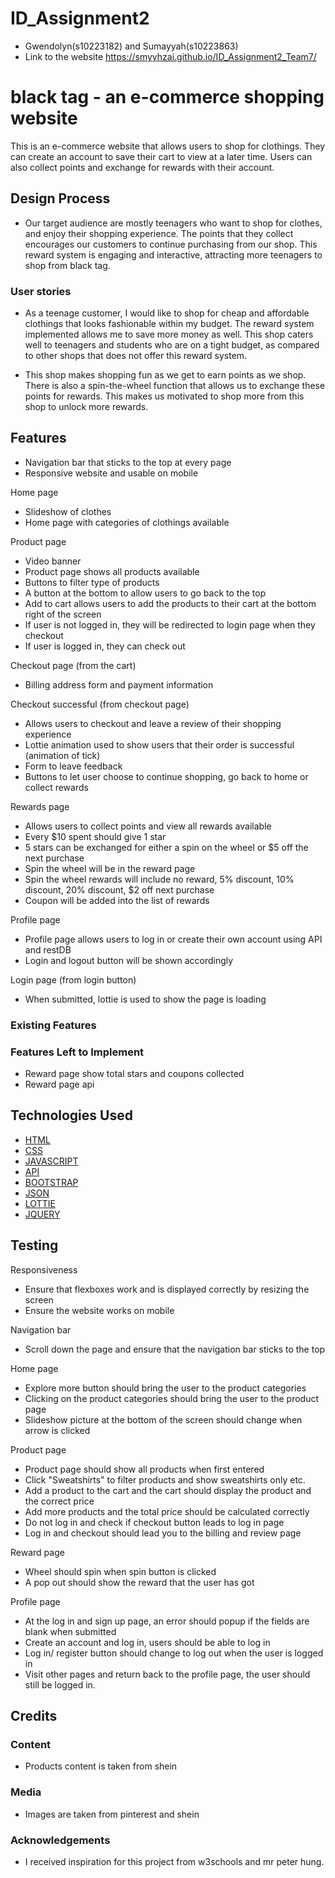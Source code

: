 # ID_Assignment2

- Gwendolyn(s10223182) and Sumayyah(s10223863)
- Link to the website https://smyyhzai.github.io/ID_Assignment2_Team7/

# black tag - an e-commerce shopping website

This is an e-commerce website that allows users to shop for clothings. They can create an account to save their cart to view at a later time. Users can also collect points and exchange for rewards with their account.

## Design Process

- Our target audience are mostly teenagers who want to shop for clothes, and enjoy their shopping experience. The points that they collect encourages our customers to continue purchasing from our shop. This reward system is engaging and interactive, attracting more teenagers to shop from black tag.

### User stories

- As a teenage customer, I would like to shop for cheap and affordable clothings that looks fashionable within my budget. The reward system implemented allows me to save more money as well. This shop caters well to teenagers and students who are on a tight budget, as compared to other shops that does not offer this reward system.

- This shop makes shopping fun as we get to earn points as we shop. There is also a spin-the-wheel function that allows us to exchange these points for rewards. This makes us motivated to shop more from this shop to unlock more rewards.

## Features

- Navigation bar that sticks to the top at every page
- Responsive website and usable on mobile

Home page

- Slideshow of clothes
- Home page with categories of clothings available

Product page

- Video banner 
- Product page shows all products available
- Buttons to filter type of products
- A button at the bottom to allow users to go back to the top 
- Add to cart allows users to add the products to their cart at the bottom right of the screen 
- If user is not logged in, they will be redirected to login page when they checkout 
- If user is logged in, they can check out 

Checkout page (from the cart)

- Billing address form and payment information 

Checkout successful (from checkout page)

- Allows users to checkout and leave a review of their shopping experience 
- Lottie animation used to show users that their order is successful (animation of tick)
- Form to leave feedback 
- Buttons to let user choose to continue shopping, go back to home or collect rewards

Rewards page

- Allows users to collect points and view all rewards available
- Every $10 spent should give 1 star
- 5 stars can be exchanged for either a spin on the wheel or $5 off the next purchase
- Spin the wheel will be in the reward page
- Spin the wheel rewards will include no reward, 5% discount, 10% discount, 20% discount, $2 off next purchase
- Coupon will be added into the list of rewards

Profile page

- Profile page allows users to log in or create their own account using API and restDB
- Login and logout button will be shown accordingly

Login page (from login button)
- When submitted, lottie is used to show the page is loading

### Existing Features

### Features Left to Implement

- Reward page show total stars and coupons collected
- Reward page api

## Technologies Used

- [HTML](https://html.com)
- [CSS](https://css.com)
- [JAVASCRIPT](https://javascript.com)
- [API](https://api.com)
- [BOOTSTRAP](https://bootstrap.com)
- [JSON](https://json.com)
- [LOTTIE](https://lottie.com)
- [JQUERY](https://jquery.com)

## Testing

Responsiveness

- Ensure that flexboxes work and is displayed correctly by resizing the screen
- Ensure the website works on mobile

Navigation bar

- Scroll down the page and ensure that the navigation bar sticks to the top

Home page
- Explore more button should bring the user to the product categories
- Clicking on the product categories should bring the user to the product page
- Slideshow picture at the bottom of the screen should change when arrow is clicked

Product page

- Product page should show all products when first entered
- Click "Sweatshirts" to filter products and show sweatshirts only etc.
- Add a product to the cart and the cart should display the product and the correct price
- Add more products and the total price should be calculated correctly
- Do not log in and check if checkout button leads to log in page
- Log in and checkout should lead you to the billing and review page

Reward page

- Wheel should spin when spin button is clicked
- A pop out should show the reward that the user has got

Profile page

- At the log in and sign up page, an error should popup if the fields are blank when submitted
- Create an account and log in, users should be able to log in
- Log in/ register button should change to log out when the user is logged in
- Visit other pages and return back to the profile page, the user should still be logged in.


## Credits

### Content

- Products content is taken from shein
### Media

- Images are taken from pinterest and shein

### Acknowledgements

- I received inspiration for this project from w3schools and mr peter hung.

